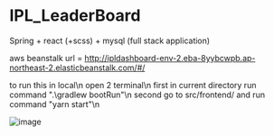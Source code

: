 # IPL_LeaderBoard
Spring + react (+scss) + mysql (full stack application)

aws beanstalk url = http://ipldashboard-env-2.eba-8yybcwpb.ap-northeast-2.elasticbeanstalk.com/#/

to run this in local\n 
open 2 terminal\n
first in current directory run command ".\gradlew bootRun"\n 
second go to src/frontend/ and run command "yarn start"\n

![image](https://user-images.githubusercontent.com/52444134/122516795-28775a80-d04a-11eb-9ec1-2151bca45c08.png)
